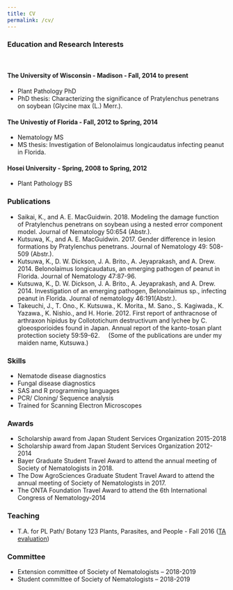 ```yaml
---
title: CV
permalink: /cv/
--- 
```


### Education and Research Interests
 
#### The University of Wisconsin - Madison - Fall, 2014 to present
* Plant Pathology PhD
* PhD thesis: Characterizing the significance of Pratylenchus penetrans on soybean (Glycine max (L.) Merr.).
 
#### The Univestiy of Florida - Fall, 2012 to Spring, 2014
* Nematology MS
* MS thesis: Investigation of Belonolaimus longicaudatus infecting peanut in Florida.
 
#### Hosei University - Spring, 2008 to Spring, 2012
* Plant Pathology BS
 
 
### Publications
* Saikai, K., and A. E. MacGuidwin. 2018. Modeling the damage function of Pratylenchus penetrans on soybean using a nested error component model. Journal of Nematology 50:654 (Abstr.).
* Kutsuwa, K., and A. E. MacGuidwin. 2017. Gender difference in lesion formations by Pratylenchus penetrans. Journal of Nematology 49: 508-509 (Abstr.).
* Kutsuwa, K., D. W. Dickson, J. A. Brito., A. Jeyaprakash, and A. Drew. 2014.  Belonolaimus longicaudatus, an emerging pathogen of peanut in Florida. Journal of Nematology 47:87-96.  
* Kutsuwa, K., D. W. Dickson, J. A. Brito., A. Jeyaprakash, and A. Drew. 2014. Investigation of an emerging pathogen, Belonolaimus sp., infecting peanut in Florida. Journal of nematology 46:191(Abstr.). 
* Takeuchi, J., T. Ono., K. Kutsuwa., K. Morita., M. Sano., S. Kagiwada., K. Yazawa., K. Nishio., and H. Horie. 2012. First report of anthracnose of arthraxon hipidus by Collototichum destructivum and lychee by C. gloeosporioides found in Japan. Annual report of the kanto-tosan plant protection society 59:59-62.
 
 
 (Some of the publications are under my maiden name, Kutsuwa.)
 
 
### Skills
* Nematode disease diagnostics
* Fungal disease diagnostics
* SAS and R programming languages
* PCR/ Cloning/ Sequence analysis
* Trained for Scanning Electron Microscopes
 
 
### Awards
* Scholarship award from Japan Student Services Organization 2015-2018 
* Scholarship award from Japan Student Services Organization 2012-2014
* Bayer Graduate Student Travel Award to attend the annual meeting of Society of Nematologists in 2018.
* The Dow AgroSciences Graduate Student Travel Award to attend the annual meeting of Society of Nematologists in 2017.
* The ONTA Foundation Travel Award to attend the 6th International Congress of Nematology-2014
 
 
### Teaching
* T.A. for PL Path/ Botany 123 Plants, Parasites, and People - Fall 2016
([TA evaluation](./PP123_evaluation_ksaikai.pdf))
 
 
### Committee
* Extension committee of Society of Nematologists – 2018-2019
* Student committee of Society of Nematologists – 2018-2019
